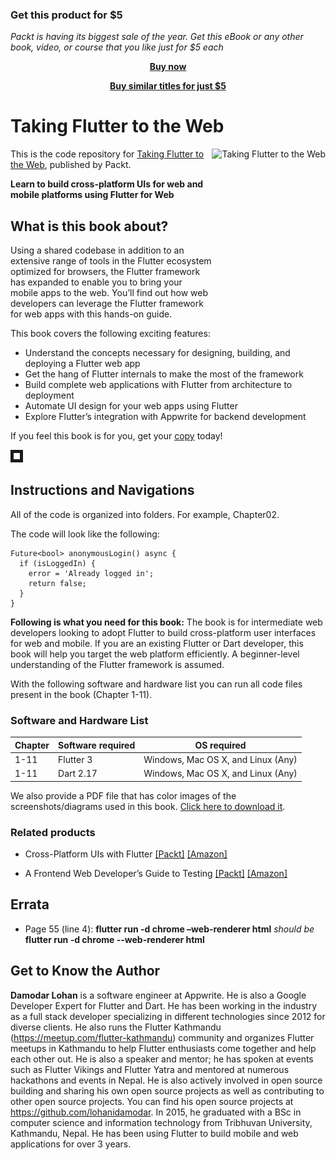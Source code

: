 
### Get this product for $5

<i>Packt is having its biggest sale of the year. Get this eBook or any other book, video, or course that you like just for $5 each</i>


<b><p align='center'>[Buy now](https://packt.link/9781801817714)</p></b>


<b><p align='center'>[Buy similar titles for just $5](https://subscription.packtpub.com/search)</p></b>


# Taking Flutter to the Web

<a href="https://www.packtpub.com/product/taking-flutter-to-web/9781801817714"><img src="https://static.packt-cdn.com/products/9781801817714/cover/smaller" alt="Taking Flutter to the Web" height="256px" align="right"></a>

This is the code repository for [Taking Flutter to the Web](https://www.packtpub.com/product/taking-flutter-to-web/9781801817714), published by Packt.

**Learn to build cross-platform UIs for web and mobile platforms using Flutter for Web**

## What is this book about?
Using a shared codebase in addition to an extensive range of tools in the Flutter ecosystem optimized for browsers, the Flutter framework has expanded to enable you to bring your mobile apps to the web. You’ll find out how web developers can leverage the Flutter framework for web apps with this hands-on guide.

This book covers the following exciting features: 
* Understand the concepts necessary for designing, building, and deploying a Flutter web app
* Get the hang of Flutter internals to make the most of the framework
* Build complete web applications with Flutter from architecture to deployment
* Automate UI design for your web apps using Flutter
* Explore Flutter’s integration with Appwrite for backend development

If you feel this book is for you, get your [copy](https://www.amazon.com/dp/1801817715) today!

<a href="https://www.packtpub.com/?utm_source=github&utm_medium=banner&utm_campaign=GitHubBanner"><img src="https://raw.githubusercontent.com/PacktPublishing/GitHub/master/GitHub.png" 
alt="https://www.packtpub.com/" border="5" /></a>


## Instructions and Navigations
All of the code is organized into folders. For example, Chapter02.

The code will look like the following:
```
Future<bool> anonymousLogin() async {
  if (isLoggedIn) {
    error = 'Already logged in';
    return false;
  }
}
```

**Following is what you need for this book:**
The book is for intermediate web developers looking to adopt Flutter to build cross-platform user interfaces for web and mobile. If you are an existing Flutter or Dart developer, this book will help you target the web platform efficiently. A beginner-level understanding of the Flutter framework is assumed.

With the following software and hardware list you can run all code files present in the book (Chapter 1-11).

### Software and Hardware List

| Chapter  | Software required                   | OS required                        |
| -------- | ------------------------------------| -----------------------------------|
| 1-11        | Flutter 3                    | Windows, Mac OS X, and Linux (Any) |
| 1-11        | Dart 2.17           | Windows, Mac OS X, and Linux (Any) |



We also provide a PDF file that has color images of the screenshots/diagrams used in this book. [Click here to download it](https://packt.link/YvdST).


### Related products <Other books you may enjoy>
* Cross-Platform UIs with Flutter [[Packt]](https://www.packtpub.com/product/cross-platform-uis-with-flutter/9781801810494?utm_source=github&utm_medium=repository&utm_campaign=9781801810494) [[Amazon]](https://www.amazon.com/dp/1801810494)

* A Frontend Web Developer’s Guide to Testing [[Packt]](https://www.packtpub.com/product/a-front-end-web-developer-s-guide-to-testing/9781803238319) [[Amazon]](https://www.amazon.com/dp/1803238313)

## Errata 
 * Page 55 (line 4):  **flutter run -d chrome –web-renderer html** _should be_ **flutter run -d chrome --web-renderer html**
 
## Get to Know the Author
**Damodar Lohan**
is a software engineer at Appwrite. He is also a Google Developer Expert for Flutter and Dart. He has been working in the industry as a full stack developer specializing in different technologies since 2012 for diverse clients. He also runs the Flutter Kathmandu (https://meetup.com/flutter-kathmandu) community and organizes Flutter meetups in Kathmandu to help Flutter enthusiasts come together and help each other out. He is also a speaker and mentor; he has spoken at events such as Flutter Vikings and Flutter Yatra and mentored at numerous hackathons and events in Nepal. He is also actively involved in open source building and sharing his own open source projects as well as contributing to other open source projects. You can find his open source projects at https://github.com/lohanidamodar.
In 2015, he graduated with a BSc in computer science and information technology from Tribhuvan University, Kathmandu, Nepal. He has been using Flutter to build mobile and web applications for over 3 years.

